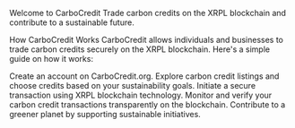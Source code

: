 Welcome to CarboCredit
Trade carbon credits on the XRPL blockchain and contribute to a sustainable future.

How CarboCredit Works
CarboCredit allows individuals and businesses to trade carbon credits securely on the XRPL blockchain. Here's a simple guide on how it works:

Create an account on CarboCredit.org.
Explore carbon credit listings and choose credits based on your sustainability goals.
Initiate a secure transaction using XRPL blockchain technology.
Monitor and verify your carbon credit transactions transparently on the blockchain.
Contribute to a greener planet by supporting sustainable initiatives.
